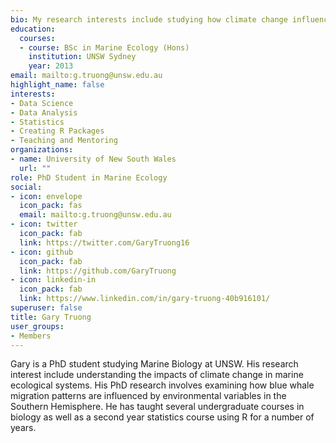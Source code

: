 ```yaml
---
bio: My research interests include studying how climate change influences marine systems
education:
  courses:
  - course: BSc in Marine Ecology (Hons)
    institution: UNSW Sydney
    year: 2013
email: mailto:g.truong@unsw.edu.au
highlight_name: false
interests:
- Data Science
- Data Analysis
- Statistics
- Creating R Packages
- Teaching and Mentoring
organizations:
- name: University of New South Wales
  url: ""
role: PhD Student in Marine Ecology
social:
- icon: envelope
  icon_pack: fas
  email: mailto:g.truong@unsw.edu.au
- icon: twitter
  icon_pack: fab
  link: https://twitter.com/GaryTruong16
- icon: github
  icon_pack: fab
  link: https://github.com/GaryTruong
- icon: linkedin-in
  icon_pack: fab
  link: https://www.linkedin.com/in/gary-truong-40b916101/
superuser: false
title: Gary Truong
user_groups:
- Members
---
```


Gary is a PhD student studying Marine Biology at UNSW. His research interest include understanding the impacts of climate change in marine ecological systems. His PhD research involves examining how blue whale migration patterns are influenced by environmental variables in the Southern Hemisphere. He has taught several undergraduate courses in biology as well as a second year statistics course using R for a number of years.

